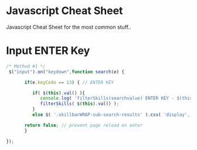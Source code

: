 # Javascript Cheat Sheet
Javascript Cheat Sheet for the most common stuff..

# Input ENTER Key
```javascript
/* Method #1 */
 $("input").on("keydown",function search(e) {

       if(e.keyCode == 13) { // ENTER KEY

          if( $(this).val() ){
             console.log( 'filterSkills(searchvalue) ENTER KEY - $(this).val(): ' + $(this).val() );
             filterSkills( $(this).val() );
          }
          else $( '.skillbarWRAP-sub-search-results' ).css( 'display', 'flex' );

       return false; // prevent page reload on enter
       } 

});
```  

